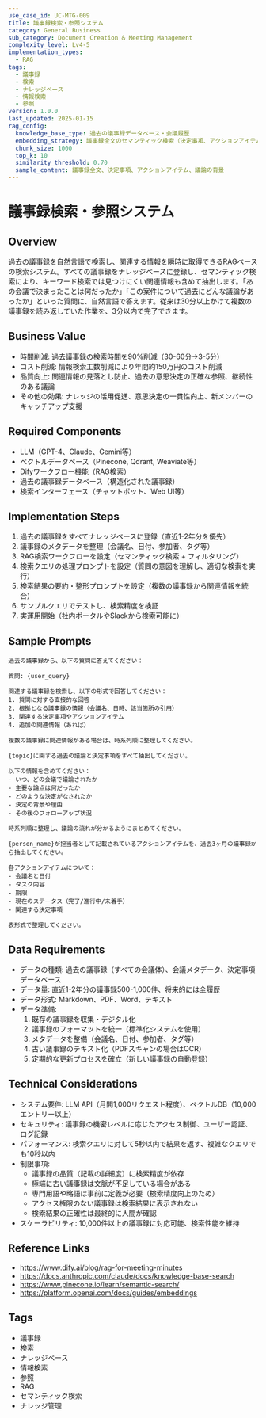 ```yaml
---
use_case_id: UC-MTG-009
title: 議事録検索・参照システム
category: General Business
sub_category: Document Creation & Meeting Management
complexity_level: Lv4-5
implementation_types:
  - RAG
tags:
  - 議事録
  - 検索
  - ナレッジベース
  - 情報検索
  - 参照
version: 1.0.0
last_updated: 2025-01-15
rag_config:
  knowledge_base_type: 過去の議事録データベース・会議履歴
  embedding_strategy: 議事録全文のセマンティック検索（決定事項、アクションアイテム重視）
  chunk_size: 1000
  top_k: 10
  similarity_threshold: 0.70
  sample_content: 議事録全文、決定事項、アクションアイテム、議論の背景
---
```


# 議事録検索・参照システム

## Overview

過去の議事録を自然言語で検索し、関連する情報を瞬時に取得できるRAGベースの検索システム。すべての議事録をナレッジベースに登録し、セマンティック検索により、キーワード検索では見つけにくい関連情報も含めて抽出します。「あの会議で決まったことは何だったか」「この案件について過去にどんな議論があったか」といった質問に、自然言語で答えます。従来は30分以上かけて複数の議事録を読み返していた作業を、3分以内で完了できます。

## Business Value

- 時間削減: 過去議事録の検索時間を90%削減（30-60分→3-5分）
- コスト削減: 情報検索工数削減により年間約150万円のコスト削減
- 品質向上: 関連情報の見落とし防止、過去の意思決定の正確な参照、継続性のある議論
- その他の効果: ナレッジの活用促進、意思決定の一貫性向上、新メンバーのキャッチアップ支援

## Required Components

- LLM（GPT-4、Claude、Gemini等）
- ベクトルデータベース（Pinecone, Qdrant, Weaviate等）
- Difyワークフロー機能（RAG検索）
- 過去の議事録データベース（構造化された議事録）
- 検索インターフェース（チャットボット、Web UI等）

## Implementation Steps

1. 過去の議事録をすべてナレッジベースに登録（直近1-2年分を優先）
2. 議事録のメタデータを整理（会議名、日付、参加者、タグ等）
3. RAG検索ワークフローを設定（セマンティック検索 + フィルタリング）
4. 検索クエリの処理プロンプトを設定（質問の意図を理解し、適切な検索を実行）
5. 検索結果の要約・整形プロンプトを設定（複数の議事録から関連情報を統合）
6. サンプルクエリでテストし、検索精度を検証
7. 実運用開始（社内ポータルやSlackから検索可能に）

## Sample Prompts

```
過去の議事録から、以下の質問に答えてください：

質問: {user_query}

関連する議事録を検索し、以下の形式で回答してください：
1. 質問に対する直接的な回答
2. 根拠となる議事録の情報（会議名、日時、該当箇所の引用）
3. 関連する決定事項やアクションアイテム
4. 追加の関連情報（あれば）

複数の議事録に関連情報がある場合は、時系列順に整理してください。
```

```
{topic}に関する過去の議論と決定事項をすべて抽出してください。

以下の情報を含めてください：
- いつ、どの会議で議論されたか
- 主要な論点は何だったか
- どのような決定がなされたか
- 決定の背景や理由
- その後のフォローアップ状況

時系列順に整理し、議論の流れが分かるようにまとめてください。
```

```
{person_name}が担当者として記載されているアクションアイテムを、過去3ヶ月の議事録から抽出してください。

各アクションアイテムについて：
- 会議名と日付
- タスク内容
- 期限
- 現在のステータス（完了/進行中/未着手）
- 関連する決定事項

表形式で整理してください。
```

## Data Requirements

- データの種類: 過去の議事録（すべての会議体）、会議メタデータ、決定事項データベース
- データ量: 直近1-2年分の議事録500-1,000件、将来的には全履歴
- データ形式: Markdown、PDF、Word、テキスト
- データ準備:
  1. 既存の議事録を収集・デジタル化
  2. 議事録のフォーマットを統一（標準化システムを使用）
  3. メタデータを整備（会議名、日付、参加者、タグ等）
  4. 古い議事録のテキスト化（PDFスキャンの場合はOCR）
  5. 定期的な更新プロセスを確立（新しい議事録の自動登録）

## Technical Considerations

- システム要件: LLM API（月間1,000リクエスト程度）、ベクトルDB（10,000エントリー以上）
- セキュリティ: 議事録の機密レベルに応じたアクセス制御、ユーザー認証、ログ記録
- パフォーマンス: 検索クエリに対して5秒以内で結果を返す、複雑なクエリでも10秒以内
- 制限事項:
  - 議事録の品質（記載の詳細度）に検索精度が依存
  - 極端に古い議事録は文脈が不足している場合がある
  - 専門用語や略語は事前に定義が必要（検索精度向上のため）
  - アクセス権限のない議事録は検索結果に表示されない
  - 検索結果の正確性は最終的に人間が確認
- スケーラビリティ: 10,000件以上の議事録に対応可能、検索性能を維持

## Reference Links

- https://www.dify.ai/blog/rag-for-meeting-minutes
- https://docs.anthropic.com/claude/docs/knowledge-base-search
- https://www.pinecone.io/learn/semantic-search/
- https://platform.openai.com/docs/guides/embeddings

## Tags

- 議事録
- 検索
- ナレッジベース
- 情報検索
- 参照
- RAG
- セマンティック検索
- ナレッジ管理
